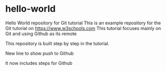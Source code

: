 # hello-world

Hello World repository for Git tutorial
This is an example repository for the Git tutorial on https://www.w3schools.com
This tutorial focuses mainly on Git and using Github as its remote

This repository is built step by step in the tutorial.

New line to show push to Github

It now includes steps for Github

